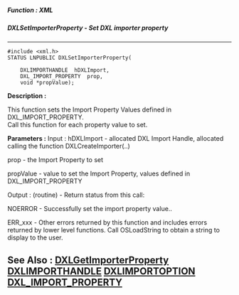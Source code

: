 ##### Function : XML
##### DXLSetImporterProperty - Set DXL importer property
---
```
#include <xml.h>
STATUS LNPUBLIC DXLSetImporterProperty(

	DXLIMPORTHANDLE  hDXLImport,
	DXL_IMPORT_PROPERTY  prop,
	void *propValue);
```
**Description :**

This function sets the Import Property Values defined in DXL_IMPORT_PROPERTY.  
Call this function for each property value to set.


**Parameters :**
Input :
hDXLImport  -  allocated DXL Import Handle, allocated calling the function DXLCreateImporter(..)


prop  -  the Import Property to set

propValue  -  value to set the Import Property, values defined in DXL_IMPORT_PROPERTY

Output :
(routine)  -  Return status from this call: 

NOERROR - Successfully set the import property value..

ERR_xxx - Other errors returned by this function and includes errors returned by lower level functions. Call OSLoadString to obtain a string to display to the user.



**See Also :**
[DXLGetImporterProperty](/reference/Func/DXLGetImporterProperty)
[DXLIMPORTHANDLE](/reference/Data/DXLIMPORTHANDLE)
[DXLIMPORTOPTION](/reference/Data/DXLIMPORTOPTION)
[DXL_IMPORT_PROPERTY](/reference/Data/DXL_IMPORT_PROPERTY)
---
